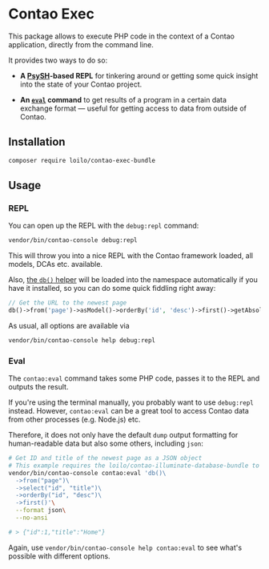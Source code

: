 # Contao Exec
This package allows to execute PHP code in the context of a Contao application, directly from the command line.

It provides two ways to do so:

* **A [PsySH](http://psysh.org)-based REPL** for tinkering around or getting some quick insight into the state of your Contao project.

* **An [`eval`](https://www.php.net/manual/function.eval.php) command** to get results of a program in a certain data exchange format — useful for getting access to data from outside of Contao.

## Installation
```bash
composer require loilo/contao-exec-bundle
```

## Usage
### REPL
You can open up the REPL with the `debug:repl` command:

```bash
vendor/bin/contao-console debug:repl
```

This will throw you into a nice REPL with the Contao framework loaded, all models, DCAs etc. available.

Also, [the `db()` helper](https://github.com/loilo/contao-illuminate-database-bundle) will be loaded into the namespace automatically if you have it installed, so you can do some quick fiddling right away:

```php
// Get the URL to the newest page
db()->from('page')->asModel()->orderBy('id', 'desc')->first()->getAbsoluteUrl()
```

As usual, all options are available via

```bash
vendor/bin/contao-console help debug:repl
```

### Eval
The `contao:eval` command takes some PHP code, passes it to the REPL and outputs the result.

If you're using the terminal manually, you probably want to use `debug:repl` instead. However, `contao:eval` can be a great tool to access Contao data from other processes (e.g. Node.js) etc.

Therefore, it does not only have the default `dump` output formatting for human-readable data but also some others, including `json`:

```bash
# Get ID and title of the newest page as a JSON object
# This example requires the loilo/contao-illuminate-database-bundle to be installed
vendor/bin/contao-console contao:eval 'db()\
  ->from("page")\
  ->select("id", "title")\
  ->orderBy("id", "desc")\
  ->first()'\
  --format json\
  --no-ansi

# > {"id":1,"title":"Home"}
```

Again, use `vendor/bin/contao-console help contao:eval` to see what's possible with different options.